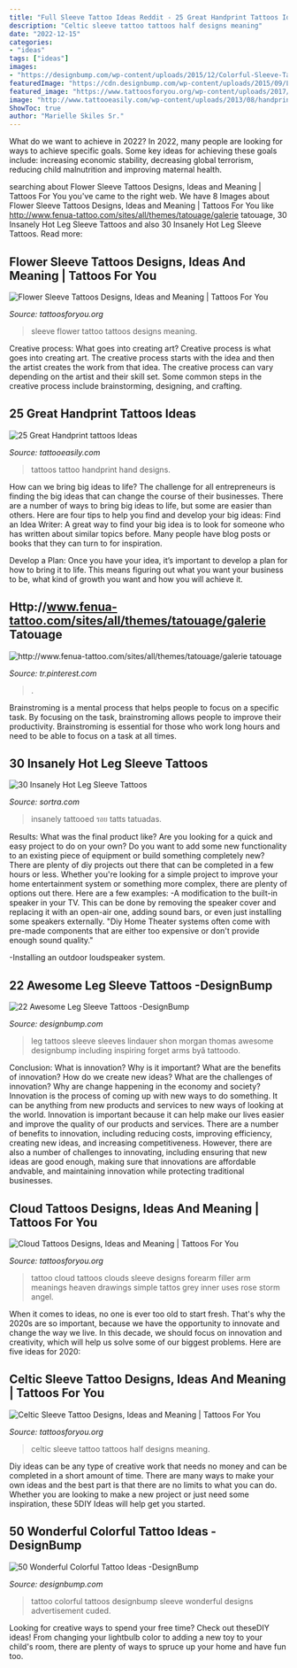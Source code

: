 ```yaml
---
title: "Full Sleeve Tattoo Ideas Reddit - 25 Great Handprint Tattoos Ideas"
description: "Celtic sleeve tattoo tattoos half designs meaning"
date: "2022-12-15"
categories:
- "ideas"
tags: ["ideas"]
images:
- "https://designbump.com/wp-content/uploads/2015/12/Colorful-Sleeve-Tattoo.jpg"
featuredImage: "https://cdn.designbump.com/wp-content/uploads/2015/09/Leg-Sleeves-including-work-by-Shon-Lindauer-and-Thomas-Morgan.jpg"
featured_image: "https://www.tattoosforyou.org/wp-content/uploads/2017/09/Half-Sleeve-Celtic-Tattoos.jpg"
image: "http://www.tattooeasily.com/wp-content/uploads/2013/08/handprint-tattoo-24.jpg"
ShowToc: true
author: "Marielle Skiles Sr."
---
```



What do we want to achieve in 2022?
In 2022, many people are looking for ways to achieve specific goals. Some key ideas for achieving these goals include: increasing economic stability, decreasing global terrorism, reducing child malnutrition and improving maternal health.

	

		
searching about Flower Sleeve Tattoos Designs, Ideas and Meaning | Tattoos For You you've came to the right web. We have 8 Images about Flower Sleeve Tattoos Designs, Ideas and Meaning | Tattoos For You like http://www.fenua-tattoo.com/sites/all/themes/tatouage/galerie tatouage, 30 Insanely Hot Leg Sleeve Tattoos and also 30 Insanely Hot Leg Sleeve Tattoos. Read more:
		
    
## Flower Sleeve Tattoos Designs, Ideas And Meaning | Tattoos For You

<img loading=lazy src="http://www.tattoosforyou.org/wp-content/uploads/2016/03/Flower-Sleeve-Tattoo.jpg" onerror="this.onerror=null;this.src='https://tse1.mm.bing.net/th?id=OIP.tC7P1FdcSVE2pazyiT9xtwHaLH&amp;pid=15.1';" alt="Flower Sleeve Tattoos Designs, Ideas and Meaning | Tattoos For You">

_Source: tattoosforyou.org_

>sleeve flower tattoo tattoos designs meaning. 

	

Creative process: What goes into creating art?
Creative process is what goes into creating art. The creative process starts with the idea and then the artist creates the work from that idea. The creative process can vary depending on the artist and their skill set. Some common steps in the creative process include brainstorming, designing, and crafting.

    
## 25 Great Handprint Tattoos Ideas

<img loading=lazy src="http://www.tattooeasily.com/wp-content/uploads/2013/08/handprint-tattoo-24.jpg" onerror="this.onerror=null;this.src='https://tse3.mm.bing.net/th?id=OIP.EEKIO0jZOtgpus1Ohyr3VgHaJ4&amp;pid=15.1';" alt="25 Great Handprint tattoos Ideas">

_Source: tattooeasily.com_

>tattoos tattoo handprint hand designs. 

	

How can we bring big ideas to life?
The challenge for all entrepreneurs is finding the big ideas that can change the course of their businesses. There are a number of ways to bring big ideas to life, but some are easier than others. Here are four tips to help you find and develop your big ideas:
Find an Idea Writer: A great way to find your big idea is to look for someone who has written about similar topics before. Many people have blog posts or books that they can turn to for inspiration.

Develop a Plan: Once you have your idea, it’s important to develop a plan for how to bring it to life. This means figuring out what you want your business to be, what kind of growth you want and how you will achieve it.

    
## Http://www.fenua-tattoo.com/sites/all/themes/tatouage/galerie Tatouage

<img loading=lazy src="https://i.pinimg.com/736x/b3/7c/72/b37c723e72317e8781d369fbf638d09a.jpg" onerror="this.onerror=null;this.src='https://tse2.mm.bing.net/th?id=OIP.VqF7QwxJ02R1BnNZ8oSIjAHaJ4&amp;pid=15.1';" alt="http://www.fenua-tattoo.com/sites/all/themes/tatouage/galerie tatouage">

_Source: tr.pinterest.com_

>. 

	

Brainstroming is a mental process that helps people to focus on a specific task. By focusing on the task, brainstroming allows people to improve their productivity. Brainstroming is essential for those who work long hours and need to be able to focus on a task at all times.

    
## 30 Insanely Hot Leg Sleeve Tattoos

<img loading=lazy src="https://www.sortra.com/wp-content/uploads/2015/02/leg-sleeve-tattoos79.jpg" onerror="this.onerror=null;this.src='https://tse1.mm.bing.net/th?id=OIP.3g-tQODHZHhZTVuj4JGuHQHaLH&amp;pid=15.1';" alt="30 Insanely Hot Leg Sleeve Tattoos">

_Source: sortra.com_

>insanely tattooed รอย tatts tatuadas. 

	

Results: What was the final product like?
Are you looking for a quick and easy project to do on your own? Do you want to add some new functionality to an existing piece of equipment or build something completely new? There are plenty of diy projects out there that can be completed in a few hours or less. Whether you're looking for a simple project to improve your home entertainment system or something more complex, there are plenty of options out there. Here are a few examples: 
-A modification to the built-in speaker in your TV. This can be done by removing the speaker cover and replacing it with an open-air one, adding sound bars, or even just installing some speakers externally.
"Diy Home Theater systems often come with pre-made components that are either too expensive or don't provide enough sound quality."

-Installing an outdoor loudspeaker system.

    
## 22 Awesome Leg Sleeve Tattoos -DesignBump

<img loading=lazy src="https://cdn.designbump.com/wp-content/uploads/2015/09/Leg-Sleeves-including-work-by-Shon-Lindauer-and-Thomas-Morgan.jpg" onerror="this.onerror=null;this.src='https://tse2.mm.bing.net/th?id=OIP.XBHRWweXZdxBkfoFzUTSNgHaLH&amp;pid=15.1';" alt="22 Awesome Leg Sleeve Tattoos -DesignBump">

_Source: designbump.com_

>leg tattoos sleeve sleeves lindauer shon morgan thomas awesome designbump including inspiring forget arms byâ tattoodo. 

	

Conclusion: What is innovation? Why is it important? What are the benefits of innovation? How do we create new ideas? What are the challenges of innovation? Why are change happening in the economy and society?
Innovation is the process of coming up with new ways to do something. It can be anything from new products and services to new ways of looking at the world. Innovation is important because it can help make our lives easier and improve the quality of our products and services. There are a number of benefits to innovation, including reducing costs, improving efficiency, creating new ideas, and increasing competitiveness. However, there are also a number of challenges to innovating, including ensuring that new ideas are good enough, making sure that innovations are affordable andvable, and maintaining innovation while protecting traditional businesses.

    
## Cloud Tattoos Designs, Ideas And Meaning | Tattoos For You

<img loading=lazy src="http://www.tattoosforyou.org/wp-content/uploads/2013/10/Cloud-Tattoos.jpg" onerror="this.onerror=null;this.src='https://tse4.mm.bing.net/th?id=OIP.KHsRUWGyFWuVf55nnBJxIQHaLH&amp;pid=15.1';" alt="Cloud Tattoos Designs, Ideas and Meaning | Tattoos For You">

_Source: tattoosforyou.org_

>tattoo cloud tattoos clouds sleeve designs forearm filler arm meanings heaven drawings simple tattos grey inner uses rose storm angel. 

	

When it comes to ideas, no one is ever too old to start fresh. That's why the 2020s are so important, because we have the opportunity to innovate and change the way we live. In this decade, we should focus on innovation and creativity, which will help us solve some of our biggest problems. Here are five ideas for 2020:

    
## Celtic Sleeve Tattoo Designs, Ideas And Meaning | Tattoos For You

<img loading=lazy src="https://www.tattoosforyou.org/wp-content/uploads/2017/09/Half-Sleeve-Celtic-Tattoos.jpg" onerror="this.onerror=null;this.src='https://tse2.mm.bing.net/th?id=OIP.xQxCemUSQKwhRw-V_yvW-AHaJ-&amp;pid=15.1';" alt="Celtic Sleeve Tattoo Designs, Ideas and Meaning | Tattoos For You">

_Source: tattoosforyou.org_

>celtic sleeve tattoo tattoos half designs meaning. 

	

Diy ideas can be any type of creative work that needs no money and can be completed in a short amount of time. There are many ways to make your own ideas and the best part is that there are no limits to what you can do. Whether you are looking to make a new project or just need some inspiration, these 5DIY Ideas will help get you started.

    
## 50 Wonderful Colorful Tattoo Ideas -DesignBump

<img loading=lazy src="https://designbump.com/wp-content/uploads/2015/12/Colorful-Sleeve-Tattoo.jpg" onerror="this.onerror=null;this.src='https://tse1.mm.bing.net/th?id=OIP.sR3JSkYGMvQcGGMfPtoj9QHaJ4&amp;pid=15.1';" alt="50 Wonderful Colorful Tattoo Ideas -DesignBump">

_Source: designbump.com_

>tattoo colorful tattoos designbump sleeve wonderful designs advertisement cuded. 

	

Looking for creative ways to spend your free time? Check out theseDIY ideas! From changing your lightbulb color to adding a new toy to your child's room, there are plenty of ways to spruce up your home and have fun too.

